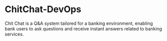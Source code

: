 # ChitChat-DevOps
Chit Chat is a Q&amp;A system tailored for a banking environment, enabling bank users to ask questions and receive instant answers related to banking services.
